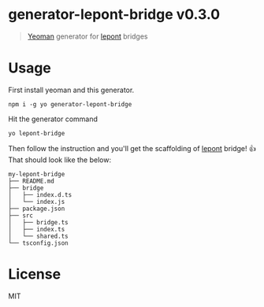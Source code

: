 # generator-lepont-bridge v0.3.0

> [Yeoman](https://yeoman.io/) generator for [lepont][] bridges

# Usage

First install yeoman and this generator.

```shellsession
npm i -g yo generator-lepont-bridge
```

Hit the generator command
```shellsession
yo lepont-bridge
```

Then follow the instruction and you'll get the scaffolding of [lepont][] bridge! 👍 That should look like the below:

```
my-lepont-bridge
├── README.md
├── bridge
│   ├── index.d.ts
│   └── index.js
├── package.json
├── src
│   ├── bridge.ts
│   ├── index.ts
│   └── shared.ts
└── tsconfig.json
```

# License

MIT

[lepont]: https://github.com/kt3k/lepont
